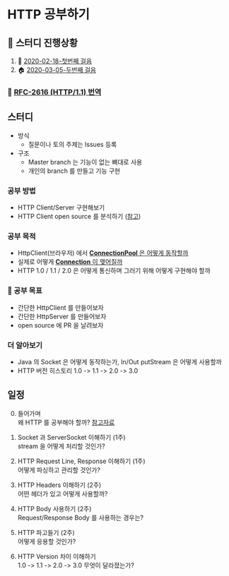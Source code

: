 # HTTP 공부하기

## :trolleybus: 스터디 진행상황
1. :checkered_flag: [2020-02-18-첫번째 걸음](/documents/steps/step1.md)
2. :house: [2020-03-05-두번째 걸음](/documents/steps/step2.md)

### :walking: [RFC-2616 (HTTP/1.1) 번역](https://github.com/Study-Java-Together/study-http/blob/master/rfc-2616-HTTP1.1/ko/context.md )

## 스터디

- 방식
  - 질문이나 토의 주제는 Issues 등록
- 구조
  - Master branch 는 기능이 없는 뼈대로 사용
  - 개인의 branch 를 만들고 기능 구현

### 공부 방법
- HTTP Client/Server 구현해보기
- HTTP Client open source 를 분석하기 ([참고](https://github.com/square/okhttp/))

### 공부 목적
- HttpClient(브라우저) 에서 [**ConnectionPool** 은 어떻게 동작할까](/documents/connection_pool.md)
- 실제로 어떻게 [**Connection** 이 맺어질까](/documents/connection.md)
- HTTP 1.0 / 1.1 / 2.0 은 어떻게 통신하며 그러기 위해 어떻게 구현해야 할까 

### :dart: 공부 목표
- 간단한 HttpClient 를 만들어보자
- 간단한 HttpServer 를 만들어보자
- open source 에 PR 을 날려보자

### 더 알아보기
- Java 의 Socket 은 어떻게 동작하는가, In/Out putStream 은 어떻게 사용할까
- HTTP 버전 히스토리 1.0 -> 1.1 -> 2.0 -> 3.0

## 일정

0. 들어가며
<br> 왜 HTTP 를 공부해야 할까? [참고자료](https://www.slideshare.net/deview/d2-campus-http)

1. Socket 과 ServerSocket 이해하기 (1주)
<br>stream 을 어떻게 처리할 것인가?

2. HTTP Request Line, Response 이해하기 (1주)
<br>어떻게 파싱하고 관리할 것인가?

3. HTTP Headers 이해하기 (2주)
<br>어떤 헤더가 있고 어떻게 사용할까?

4. HTTP Body 사용하기 (2주)
<br>Request/Response Body 를 사용하는 경우는?

5. HTTP 파고들기 (2주)
<br>어떻게 응용할 것인가?

6. HTTP Version 차이 이해하기
<br>1.0 -> 1.1 -> 2.0 -> 3.0 무엇이 달라졌는가?
